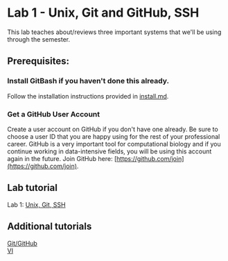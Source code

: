 # Lab 1 - Unix, Git and GitHub, SSH

This lab teaches about/reviews three important systems that we'll be using through the semester.

## Prerequisites:

### Install GitBash if you haven't done this already.
Follow the installation instructions provided in [install.md](https://github.com/ISU-MolPhyl/EEOB563-Spring2018/blob/master/install.md).

### Get a GitHub User Account

Create a user account on GitHub if you don't have one already. 
Be sure to choose a user ID that you are happy using for the rest 
of your professional career. GitHub is a very important tool for 
computational biology and if you continue working in data-intensive 
fields, you will be using this account again in the future. Join GitHub here:
[https://github.com/join](https://github.com/join).

## Lab tutorial

Lab 1: [Unix, Git, SSH](https://sites.google.com/site/eeob563/computer-labs/Lab-1)

## Additional tutorials

[Git/GitHub](https://isu-molphyl.github.io/EEOB563-Spring2018/computer_labs/Lab_1/git.md)  
[VI](https://isu-molphyl.github.io/EEOB563-Spring2018/computer_labs/Lab_1/vi_tutorial.md)  



